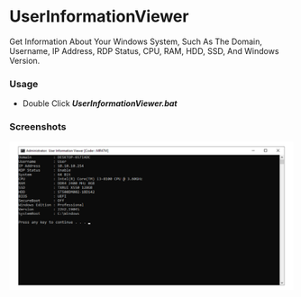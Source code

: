 # UserInformationViewer
Get Information About Your Windows System, Such As The Domain, Username, IP Address, RDP Status, CPU, RAM, HDD, SSD, And Windows Version.

### Usage
* Double Click *__UserInformationViewer.bat__*

### Screenshots
<img src=https://raw.githubusercontent.com/AungThuMyint/UserInformationViewer/main/UserInformationViewer.png>
